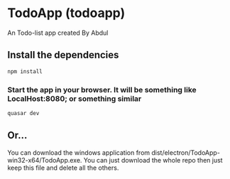 # TodoApp (todoapp)

An Todo-list app created By Abdul

## Install the dependencies
```bash
npm install
```


### Start the app in your browser. It will be something like LocalHost:8080; or something similar
```bash
quasar dev
```


## Or...
You can download the windows application from dist/electron/TodoApp-win32-x64/TodoApp.exe. You can just download the whole repo then just keep this file and delete all the others.

